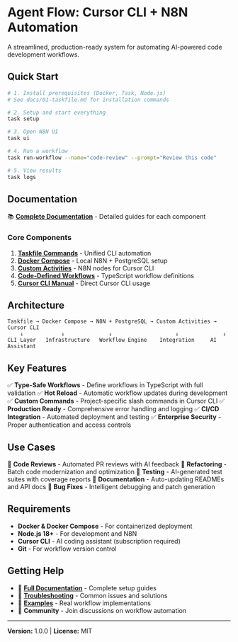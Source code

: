 # Agent Flow: Cursor CLI + N8N Automation

A streamlined, production-ready system for automating AI-powered code development workflows.

## Quick Start

```bash
# 1. Install prerequisites (Docker, Task, Node.js)
# See docs/01-taskfile.md for installation commands

# 2. Setup and start everything
task setup

# 3. Open N8N UI
task ui

# 4. Run a workflow
task run-workflow --name="code-review" --prompt="Review this code"

# 5. View results
task logs
```

## Documentation

📚 **[Complete Documentation](docs/)** - Detailed guides for each component

### Core Components

1. **[Taskfile Commands](docs/01-taskfile.md)** - Unified CLI automation
2. **[Docker Compose](docs/02-docker-compose.md)** - Local N8N + PostgreSQL setup
3. **[Custom Activities](docs/03-custom-activities.md)** - N8N nodes for Cursor CLI
4. **[Code-Defined Workflows](docs/04-workflow-code.md)** - TypeScript workflow definitions
5. **[Cursor CLI Manual](docs/05-cursor-cli.md)** - Direct Cursor CLI usage

## Architecture

```
Taskfile → Docker Compose → N8N + PostgreSQL → Custom Activities → Cursor CLI
    ↓            ↓              ↓                    ↓              ↓
CLI Layer   Infrastructure   Workflow Engine    Integration     AI Assistant
```

## Key Features

✅ **Type-Safe Workflows** - Define workflows in TypeScript with full validation
✅ **Hot Reload** - Automatic workflow updates during development
✅ **Custom Commands** - Project-specific slash commands in Cursor CLI
✅ **Production Ready** - Comprehensive error handling and logging
✅ **CI/CD Integration** - Automated deployment and testing
✅ **Enterprise Security** - Proper authentication and access controls

## Use Cases

🚀 **Code Reviews** - Automated PR reviews with AI feedback
🔄 **Refactoring** - Batch code modernization and optimization
🧪 **Testing** - AI-generated test suites with coverage reports
📝 **Documentation** - Auto-updating READMEs and API docs
🔧 **Bug Fixes** - Intelligent debugging and patch generation

## Requirements

- **Docker & Docker Compose** - For containerized deployment
- **Node.js 18+** - For development and N8N
- **Cursor CLI** - AI coding assistant (subscription required)
- **Git** - For workflow version control

## Getting Help

- 📖 **[Full Documentation](docs/)** - Complete setup guides
- 🔧 **[Troubleshooting](docs/03-custom-activities.md#troubleshooting)** - Common issues and solutions
- 🚀 **[Examples](docs/04-workflow-code.md#workflow-definitions)** - Real workflow implementations
- 💬 **Community** - Join discussions on workflow automation

---

**Version:** 1.0.0 | **License:** MIT
